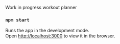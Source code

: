 Work in progress workout planner

### `npm start`

Runs the app in the development mode.<br />
Open [http://localhost:3000](http://localhost:3000) to view it in the browser.
